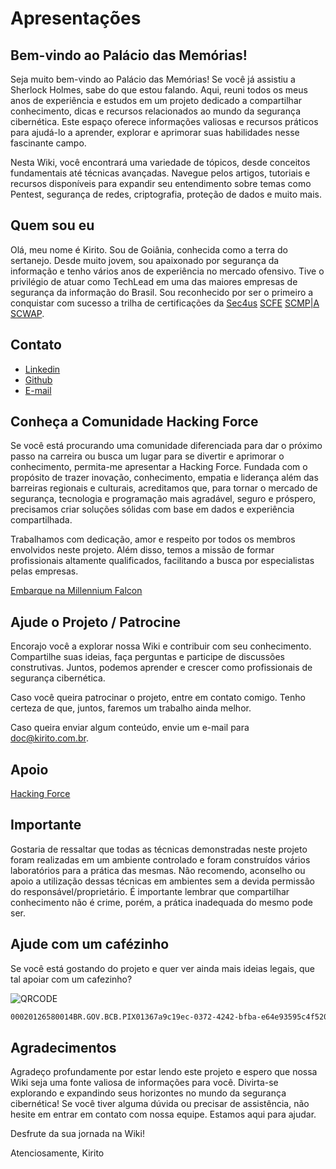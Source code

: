 # Apresentações
## Bem-vindo ao Palácio das Memórias!

Seja muito bem-vindo ao Palácio das Memórias! Se você já assistiu a Sherlock Holmes, sabe do que estou falando. Aqui, reuni todos os meus anos de experiência e estudos em um projeto dedicado a compartilhar conhecimento, dicas e recursos relacionados ao mundo da segurança cibernética. Este espaço oferece informações valiosas e recursos práticos para ajudá-lo a aprender, explorar e aprimorar suas habilidades nesse fascinante campo.

Nesta Wiki, você encontrará uma variedade de tópicos, desde conceitos fundamentais até técnicas avançadas. Navegue pelos artigos, tutoriais e recursos disponíveis para expandir seu entendimento sobre temas como Pentest, segurança de redes, criptografia, proteção de dados e muito mais.

## Quem sou eu
Olá, meu nome é Kirito. Sou de Goiânia, conhecida como a terra do sertanejo. Desde muito jovem, sou apaixonado por segurança da informação e tenho vários anos de experiência no mercado ofensivo. Tive o privilégio de atuar como TechLead em uma das maiores empresas de segurança da informação do Brasil. Sou reconhecido por ser o primeiro a conquistar com sucesso a trilha de certificações da [Sec4us](https://sec4us.com.br/) [SCFE](https://sec4us.com.br/certificacao/scfe-sec4us-certified-forensics-expert/) [SCMP|A](https://sec4us.com.br/certificacao/scmpa-sec4us-certified-mobile-pentester-android/) [SCWAP](https://sec4us.com.br/certificacao/scwap-sec4us-certified-web-api-pentester/).

## Contato
* [Linkedin](https://www.linkedin.com/in/kiritorce/)
* [Github](https://github.com/kiritorce/)
* [E-mail](mailto:thiago@kirito.com.br)

## Conheça a Comunidade Hacking Force
Se você está procurando uma comunidade diferenciada para dar o próximo passo na carreira ou busca um lugar para se divertir e aprimorar o conhecimento, permita-me apresentar a Hacking Force. Fundada com o propósito de trazer inovação, conhecimento, empatia e liderança além das barreiras regionais e culturais, acreditamos que, para tornar o mercado de segurança, tecnologia e programação mais agradável, seguro e próspero, precisamos criar soluções sólidas com base em dados e experiência compartilhada.

Trabalhamos com dedicação, amor e respeito por todos os membros envolvidos neste projeto. Além disso, temos a missão de formar profissionais altamente qualificados, facilitando a busca por especialistas pelas empresas.

[Embarque na Millennium Falcon](https://discord.gg/vfMrNRtPze)

## Ajude o Projeto / Patrocine
Encorajo você a explorar nossa Wiki e contribuir com seu conhecimento. Compartilhe suas ideias, faça perguntas e participe de discussões construtivas. Juntos, podemos aprender e crescer como profissionais de segurança cibernética.

Caso você queira patrocinar o projeto, entre em contato comigo. Tenho certeza de que, juntos, faremos um trabalho ainda melhor.

Caso queira enviar algum conteúdo, envie um e-mail para [doc@kirito.com.br](mailto:doc@kirito.com.br).

## Apoio

[Hacking Force](https://hackingforce.com.br)

## Importante
Gostaria de ressaltar que todas as técnicas demonstradas neste projeto foram realizadas em um ambiente controlado e foram construídos vários laboratórios para a prática das mesmas. Não recomendo, aconselho ou apoio a utilização dessas técnicas em ambientes sem a devida permissão do responsável/proprietário. É importante lembrar que compartilhar conhecimento não é crime, porém, a prática inadequada do mesmo pode ser.

## Ajude com um cafézinho
Se você está gostando do projeto e quer ver ainda mais ideias legais, que tal apoiar com um cafezinho?

![QRCODE](/qrcode.png)

```bash
00020126580014BR.GOV.BCB.PIX01367a9c19ec-0372-4242-bfba-e64e93595c4f5204000053039865802BR5920THIAGO ALVES MARTINS6009SAO PAULO622605225iVUAR8QpXuihbcLBI6BcK63045116
``` 
## Agradecimentos
Agradeço profundamente por estar lendo este projeto e espero que nossa Wiki seja uma fonte valiosa de informações para você. Divirta-se explorando e expandindo seus horizontes no mundo da segurança cibernética! Se você tiver alguma dúvida ou precisar de assistência, não hesite em entrar em contato com nossa equipe. Estamos aqui para ajudar.

Desfrute da sua jornada na Wiki!

Atenciosamente,
Kirito